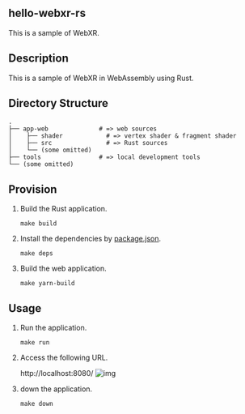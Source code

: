 hello-webxr-rs
---

This is a sample of WebXR.

## Description

This is a sample of WebXR in WebAssembly using Rust.

## Directory Structure

```
.
├── app-web              # => web sources
│    ├── shader            # => vertex shader & fragment shader
│    ├── src               # => Rust sources
│    └── (some omitted)
├── tools                # => local development tools
└── (some omitted)
```

## Provision

1. Build the Rust application.

    ```shell
    make build
    ```

2. Install the dependencies by [package.json](https://github.com/hyorimitsu/hello-webxr-rs/blob/main/app-web/package.json).

    ```shell
    make deps
    ```

3. Build the web application.

    ```shell
    make yarn-build
    ```

## Usage

1. Run the application.

    ```shell
    make run
    ```

2. Access the following URL.

    http://localhost:8080/
    ![img](https://user-images.githubusercontent.com/52403055/176657171-4f7f7ef1-18dc-425c-ae06-5752caba0c57.png)

3. down the application.

    ```shell
    make down
    ```
